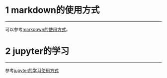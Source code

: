 # 1 **markdown的使用方式**
---
可以参考[markdown的使用方式](https://commonmark.org/help/tutorial/index.html)。

# 2 **jupyter的学习**
---
参考[jupyter的学习使用方式](https://blog.csdn.net/cainiao_python/article/details/125567913)
